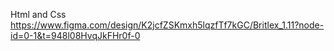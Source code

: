 Html and Css
https://www.figma.com/design/K2jcfZSKmxh5lqzfTf7kGC/Britlex_1.11?node-id=0-1&t=948l08HvqJkFHr0f-0
